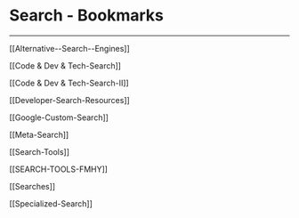 # Search - Bookmarks

---

[[Alternative--Search--Engines]]

[[Code & Dev & Tech-Search]]

[[Code & Dev & Tech-Search-II]]

[[Developer-Search-Resources]]

[[Google-Custom-Search]]

[[Meta-Search]]

[[Search-Tools]]

[[SEARCH-TOOLS-FMHY]]

[[Searches]]

[[Specialized-Search]]


